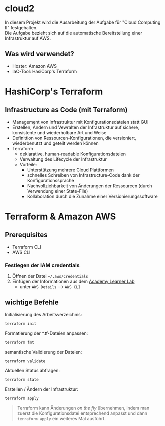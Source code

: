 # cloud2
In diesem Projekt wird die Ausarbeitung der Aufgabe für "Cloud Computing II" festgehalten.  
Die Aufgabe bezieht sich auf die automatische Bereitstellung einer Infrastruktur auf AWS.

## Was wird verwendet?
- Hoster: Amazon AWS
- IaC-Tool: HasiCorp's Terraform

# HashiCorp's Terraform
## Infrastructure as Code (mit Terraform)
- Management von Infrastruktur mit Konfigurationsdateien statt GUI
- Erstellen, Ändern und Vewralten der Infrastruktur auf sichere, konsistente und wiederholbare Art und Weise
- Definittion von Ressourcen-Konfigurationen, die versioniert, wiederbenutzt und geteilt werden können
- Terraform
    - deklarative, human-readable Konfigurationsdateien
    - Verwaltung des Lifecycle der Infrastruktur
    - Vorteile:
        - Unterstützung mehrere Cloud Plattformen
        - schnelles Schreiben von Infrastructure-Code dank der Konfigurationssprache
        - Nachvollziehbarkeit von Änderungen der Ressourcen (durch Verwendung einer State-File)
        - Kollaboration durch die Zunahme einer Versionierungssoftware

# Terraform & Amazon AWS
## Prerequisites
- Terraform CLI
- AWS CLI

### Festlegen der IAM credentials
1. Öffnen der Datei `~/.aws/credentials`
2. Einfügen der Informationen aus dem [Academy Learner Lab](https://awsacademy.instructure.com/courses/62501/modules/items/5523579)
    - unter `AWS Details` --> `AWS CLI`

## wichtige Befehle
Initialisierung des Arbeitsverzeichnis:
```bash
terraform init
```
Formatierung der *.tf-Dateien anpassen:
```bash
terraform fmt
```
semantische Validierung der Dateien:
```bash
terraform validate
```
Aktuellen Status abfragen:
```bash
terraform state
```
Erstellen / Ändern der Infrastruktur:
```bash
terraform apply
```  
> Terraform kann Änderungen *on the fly* übernehmen, indem man zuerst die Konfigurationsdatei entsprechend anpasst und dann `terraform apply` ein weiteres Mal ausführt.
